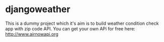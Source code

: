 # djangoweather
This is a dummy project which it's aim is to build weather condition check app with zip code API.
You can get your own APi for free here: http://www.airnowapi.org
